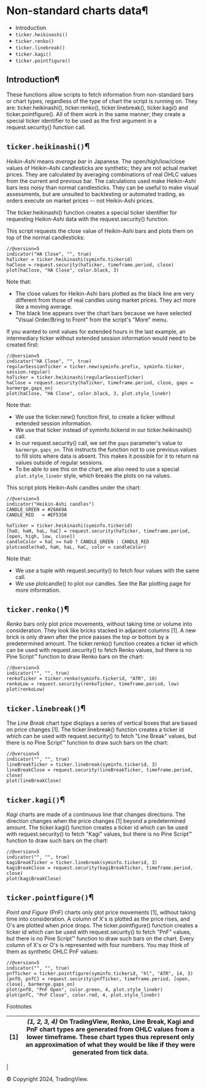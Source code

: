 # Non-standard charts data¶

- Introduction
- `ticker.heikinashi()`
- `ticker.renko()`
- `ticker.linebreak()`
- `ticker.kagi()`
- `ticker.pointfigure()`

## Introduction¶

These functions allow scripts to fetch information from non-standard bars or chart types, regardless of the type of chart the script is running on. They are: ticker.heikinashi(), ticker.renko(), ticker.linebreak(), ticker.kagi() and ticker.pointfigure(). All of them work in the same manner; they create a special ticker identifier to be used as the first argument in a request.security() function call.

## `ticker.heikinashi()`¶

_Heikin-Ashi_ means _average bar_ in Japanese. The open/high/low/close values of Heikin-Ashi candlesticks are synthetic; they are not actual market prices. They are calculated by averaging combinations of real OHLC values from the current and previous bar. The calculations used make Heikin-Ashi bars less noisy than normal candlesticks. They can be useful to make visual assessments, but are unsuited to backtesting or automated trading, as orders execute on market prices -- not Heikin-Ashi prices.

The ticker.heikinashi() function creates a special ticker identifier for requesting Heikin-Ashi data with the request.security() function.

This script requests the close value of Heikin-Ashi bars and plots them on top of the normal candlesticks:

```pinescript
//@version=5
indicator("HA Close", "", true)
haTicker = ticker.heikinashi(syminfo.tickerid)
haClose = request.security(haTicker, timeframe.period, close)
plot(haClose, "HA Close", color.black, 3)
```

Note that:

- The close values for Heikin-Ashi bars plotted as the black line are very different from those of real candles using market prices. They act more like a moving average.
- The black line appears over the chart bars because we have selected "Visual Order/Bring to Front" from the script's "More" menu.

If you wanted to omit values for extended hours in the last example, an intermediary ticker without extended session information would need to be created first:

```pinescript
//@version=5
indicator("HA Close", "", true)
regularSessionTicker = ticker.new(syminfo.prefix, syminfo.ticker, session.regular)
haTicker = ticker.heikinashi(regularSessionTicker)
haClose = request.security(haTicker, timeframe.period, close, gaps = barmerge.gaps_on)
plot(haClose, "HA Close", color.black, 3, plot.style_linebr)
```

Note that:

- We use the ticker.new() function first, to create a ticker without extended session information.
- We use that ticker instead of syminfo.tickerid in our ticker.heikinashi() call.
- In our request.security() call, we set the `gaps` parameter's value to `barmerge.gaps_on`. This instructs the function not to use previous values to fill slots where data is absent. This makes it possible for it to return na values outside of regular sessions.
- To be able to see this on the chart, we also need to use a special `plot.style_linebr` style, which breaks the plots on na values.

This script plots Heikin-Ashi candles under the chart:

```pinescript
//@version=5
indicator("Heikin-Ashi candles")
CANDLE_GREEN = #26A69A
CANDLE_RED   = #EF5350

haTicker = ticker.heikinashi(syminfo.tickerid)
[haO, haH, haL, haC] = request.security(haTicker, timeframe.period, [open, high, low, close])
candleColor = haC >= haO ? CANDLE_GREEN : CANDLE_RED
plotcandle(haO, haH, haL, haC, color = candleColor)
```

Note that:

- We use a tuple with request.security() to fetch four values with the same call.
- We use plotcandle() to plot our candles. See the Bar plotting page for more information.

## `ticker.renko()`¶

_Renko_ bars only plot price movements, without taking time or volume into consideration. They look like bricks stacked in adjacent columns [1]. A new brick is only drawn after the price passes the top or bottom by a predetermined amount. The ticker.renko() function creates a ticker id which can be used with request.security() to fetch Renko values, but there is no Pine Script™ function to draw Renko bars on the chart:

```pinescript
//@version=5
indicator("", "", true)
renkoTicker = ticker.renko(syminfo.tickerid, "ATR", 10)
renkoLow = request.security(renkoTicker, timeframe.period, low)
plot(renkoLow)
```

## `ticker.linebreak()`¶

The _Line Break_ chart type displays a series of vertical boxes that are based on price changes [1]. The ticker.linebreak() function creates a ticker id which can be used with request.security() to fetch "Line Break" values, but there is no Pine Script™ function to draw such bars on the chart:

```pinescript
//@version=5
indicator("", "", true)
lineBreakTicker = ticker.linebreak(syminfo.tickerid, 3)
lineBreakClose = request.security(lineBreakTicker, timeframe.period, close)
plot(lineBreakClose)
```

## `ticker.kagi()`¶

_Kagi_ charts are made of a continuous line that changes directions. The direction changes when the price changes [1] beyond a predetermined amount. The ticker.kagi() function creates a ticker id which can be used with request.security() to fetch "Kagi" values, but there is no Pine Script™ function to draw such bars on the chart:

```pinescript
//@version=5
indicator("", "", true)
kagiBreakTicker = ticker.linebreak(syminfo.tickerid, 3)
kagiBreakClose = request.security(kagiBreakTicker, timeframe.period, close)
plot(kagiBreakClose)
```

## `ticker.pointfigure()`¶

_Point and Figure_ (PnF) charts only plot price movements [1], without taking time into consideration. A column of X's is plotted as the price rises, and O's are plotted when price drops. The ticker.pointfigure() function creates a ticker id which can be used with request.security() to fetch "PnF" values, but there is no Pine Script™ function to draw such bars on the chart. Every column of X's or O's is represented with four numbers. You may think of them as synthetic OHLC PnF values:

```pinescript
//@version=5
indicator("", "", true)
pnfTicker = ticker.pointfigure(syminfo.tickerid, "hl", "ATR", 14, 3)
[pnfO, pnfC] = request.security(pnfTicker, timeframe.period, [open, close], barmerge.gaps_on)
plot(pnfO, "PnF Open", color.green, 4, plot.style_linebr)
plot(pnfC, "PnF Close", color.red, 4, plot.style_linebr)
```

Footnotes

[1] | _(1, 2, 3, 4)_ On TradingView, Renko, Line Break, Kagi and PnF chart types are generated from OHLC values from a lower timeframe. These chart types thus represent only an approximation of what they would be like if they were generated from tick data.
--- | ----------------------------------------------------------------------------------------------------------------------------------------------------------------------------------------------------------------------------------------------------------
|

© Copyright 2024, TradingView.
